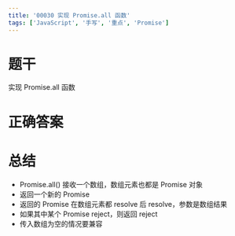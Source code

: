 ```yaml
---
title: '00030 实现 Promise.all 函数'
tags: ['JavaScript', '手写', '重点', 'Promise']
---
```


# 题干

实现 Promise.all 函数

# 正确答案



# 总结

- Promise.all() 接收一个数组，数组元素也都是 Promise 对象
- 返回一个新的 Promise
- 返回的 Promise 在数组元素都 resolve 后 resolve，参数是数组结果
- 如果其中某个 Promise reject，则返回 reject
- 传入数组为空的情况要兼容

<script>
  function func(arr) {
    return new Promise((resolve, reject) => {
      if (!arr?.length) resolve([])
      const res = []
      let count = 0

      for (let i = 0; i < arr.length; i++) {
        Promise.resolve(arr[i]).then(val => {
          res[i] = val
          count ++
          if (count === arr.length) resolve(res)
        }).catch(err => reject(err))
      }
    })
  }
  
  // 测试示例
  const promise1 = Promise.resolve(1);
  const promise2 = new Promise((resolve) => setTimeout(() => resolve(2), 1000));
  const promise3 = Promise.resolve(3);

  func([promise1, promise2, promise3])
    .then(res => {
      console.log(res); // 输出: [1, 2, 3]
    })
    .catch(err => {
      console.error(err)
    })
</script>
